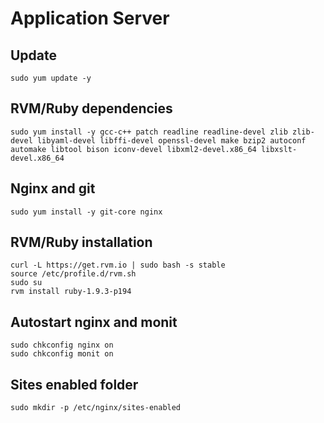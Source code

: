 # Application Server

## Update

    sudo yum update -y

## RVM/Ruby dependencies

    sudo yum install -y gcc-c++ patch readline readline-devel zlib zlib-devel libyaml-devel libffi-devel openssl-devel make bzip2 autoconf automake libtool bison iconv-devel libxml2-devel.x86_64 libxslt-devel.x86_64

## Nginx and git

    sudo yum install -y git-core nginx

## RVM/Ruby installation

    curl -L https://get.rvm.io | sudo bash -s stable
    source /etc/profile.d/rvm.sh
    sudo su
    rvm install ruby-1.9.3-p194

## Autostart nginx and monit

    sudo chkconfig nginx on
    sudo chkconfig monit on

## Sites enabled folder

    sudo mkdir -p /etc/nginx/sites-enabled
